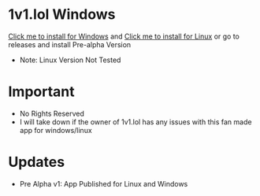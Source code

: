 # 1v1.lol Windows
[Click me to install for Windows](https://github.com/AgentHackerYT/1v1.lol/releases/download/Pre-Alpha/1v1.lol-win32-x64.zip) and [Click me to install for Linux](https://github.com/AgentHackerYT/1v1.lol/releases/download/Pre-Alpha/1v1.lol-linux-x64.zip) or go to releases and install Pre-alpha Version
- Note: Linux Version Not Tested
# Important
- No Rights Reserved
- I will take down if the owner of 1v1.lol has any issues with this fan made app for windows/linux
# Updates
- Pre Alpha v1: App Published for Linux and Windows
